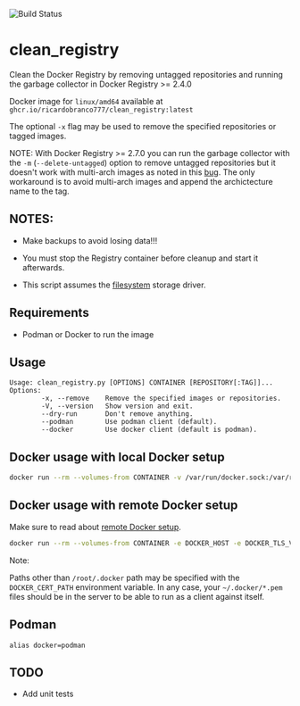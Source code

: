 ![Build Status](https://github.com/ricardobranco777/clean_registry/actions/workflows/ci.yml/badge.svg)

# clean_registry

Clean the Docker Registry by removing untagged repositories and running the garbage collector in Docker Registry >= 2.4.0

Docker image for `linux/amd64` available at `ghcr.io/ricardobranco777/clean_registry:latest`

The optional `-x` flag may be used to remove the specified repositories or tagged images.

NOTE:
With Docker Registry >= 2.7.0 you can run the garbage collector with the `-m` (`--delete-untagged`) option to remove untagged repositories but it doesn't work with multi-arch images as noted in this [bug](https://github.com/distribution/distribution/issues/3178).  The only workaround is to avoid multi-arch images and append the archictecture name to the tag.

## NOTES:

- Make backups to avoid losing data!!!

- You must stop the Registry container before cleanup and start it afterwards.

- This script assumes the [filesystem](https://github.com/docker/distribution/blob/master/docs/configuration.md#storage) storage driver.

## Requirements

- Podman or Docker to run the image

## Usage

```
Usage: clean_registry.py [OPTIONS] CONTAINER [REPOSITORY[:TAG]]...
Options:
        -x, --remove    Remove the specified images or repositories.
        -V, --version   Show version and exit.
        --dry-run       Don't remove anything.
        --podman        Use podman client (default).
        --docker        Use docker client (default is podman).
```

## Docker usage with local Docker setup

```bash
docker run --rm --volumes-from CONTAINER -v /var/run/docker.sock:/var/run/docker.sock ricardobranco/clean_registry [OPTIONS] CONTAINER [REPOSITORY[:TAG]] ...
```

## Docker usage with remote Docker setup

Make sure to read about [remote Docker setup](https://docs.docker.com/engine/security/https/#secure-by-default).

```bash
docker run --rm --volumes-from CONTAINER -e DOCKER_HOST -e DOCKER_TLS_VERIFY=1 -v /root/.docker:/root/.docker ricardobranco/clean_registry [OPTIONS] CONTAINER [REPOSITORY[:TAG]]...
```

Note:

Paths other than ``/root/.docker`` path may be specified with the ``DOCKER_CERT_PATH`` environment variable.  In any case, your ``~/.docker/*.pem`` files should be in the server to be able to run as a client against itself.

## Podman

`alias docker=podman`

## TODO

- Add unit tests
